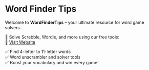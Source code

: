# Word Finder Tips

Welcome to **WordFinderTips** – your ultimate resource for word game solvers.

🧠 Solve Scrabble, Wordle, and more using our free tools:  
🔗 [Visit Website](https://wordfindertips.com)

✅ Find 4-letter to 11-letter words  
✅ Word unscrambler and solver tools  
✅ Boost your vocabulary and win every game!
